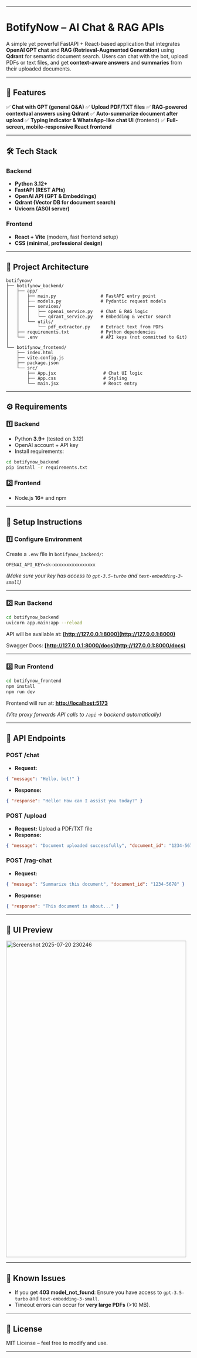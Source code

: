 
---

# **BotifyNow – AI Chat & RAG APIs**


A simple yet powerful FastAPI + React-based application that integrates **OpenAI GPT chat** and **RAG (Retrieval-Augmented Generation)** using **Qdrant** for semantic document search. Users can chat with the bot, upload PDFs or text files, and get **context-aware answers** and **summaries** from their uploaded documents.

---

## **📌 Features**

✅ **Chat with GPT (general Q\&A)**
✅ **Upload PDF/TXT files**
✅ **RAG-powered contextual answers using Qdrant**
✅ **Auto-summarize document after upload**
✅ **Typing indicator & WhatsApp-like chat UI** (frontend)
✅ **Full-screen, mobile-responsive React frontend**

---

## **🛠 Tech Stack**

### **Backend**

* **Python 3.12+**
* **FastAPI (REST APIs)**
* **OpenAI API (GPT & Embeddings)**
* **Qdrant (Vector DB for document search)**
* **Uvicorn (ASGI server)**

### **Frontend**

* **React + Vite** (modern, fast frontend setup)
* **CSS (minimal, professional design)**

---

## **📂 Project Architecture**

```
botifynow/
├── botifynow_backend/
│   ├── app/
│   │   ├── main.py                 # FastAPI entry point
│   │   ├── models.py               # Pydantic request models
│   │   ├── services/
│   │   │   ├── openai_service.py   # Chat & RAG logic
│   │   │   └── qdrant_service.py   # Embedding & vector search
│   │   └── utils/
│   │       └── pdf_extractor.py    # Extract text from PDFs
│   ├── requirements.txt            # Python dependencies
│   └── .env                        # API keys (not committed to Git)
│
└── botifynow_frontend/
    ├── index.html
    ├── vite.config.js
    ├── package.json
    └── src/
        ├── App.jsx                  # Chat UI logic
        ├── App.css                  # Styling
        └── main.jsx                 # React entry
```

---

## **⚙ Requirements**

### **1️⃣ Backend**

* Python **3.9+** (tested on 3.12)
* OpenAI account + API key
* Install requirements:

```bash
cd botifynow_backend
pip install -r requirements.txt
```

### **2️⃣ Frontend**

* Node.js **16+** and npm

---

## **🚀 Setup Instructions**

### **1️⃣ Configure Environment**

Create a `.env` file in `botifynow_backend/`:

```
OPENAI_API_KEY=sk-xxxxxxxxxxxxxxxx
```

*(Make sure your key has access to `gpt-3.5-turbo` and `text-embedding-3-small`)*

---

### **2️⃣ Run Backend**

```bash
cd botifynow_backend
uvicorn app.main:app --reload
```

API will be available at:
**[http://127.0.0.1:8000](http://127.0.0.1:8000)**

Swagger Docs: **[http://127.0.0.1:8000/docs](http://127.0.0.1:8000/docs)**

---

### **3️⃣ Run Frontend**

```bash
cd botifynow_frontend
npm install
npm run dev
```

Frontend will run at:
**[http://localhost:5173](http://localhost:5173)**

*(Vite proxy forwards API calls to `/api` → backend automatically)*

---

## **🔗 API Endpoints**

### **POST /chat**

* **Request:**

```json
{ "message": "Hello, bot!" }
```

* **Response:**

```json
{ "response": "Hello! How can I assist you today?" }
```

### **POST /upload**

* **Request:** Upload a PDF/TXT file
* **Response:**

```json
{ "message": "Document uploaded successfully", "document_id": "1234-5678" }
```

### **POST /rag-chat**

* **Request:**

```json
{ "message": "Summarize this document", "document_id": "1234-5678" }
```

* **Response:**

```json
{ "response": "This document is about..." }
```

---

## **📸 UI Preview**

<img width="491" height="862" alt="Screenshot 2025-07-20 230246" src="https://github.com/user-attachments/assets/55b5e724-bcc8-4a27-8235-999b985824d4" />


---

## **🧩 Known Issues**

* If you get **403 model\_not\_found**: Ensure you have access to `gpt-3.5-turbo` and `text-embedding-3-small`.
* Timeout errors can occur for **very large PDFs** (>10 MB).

---

## **📜 License**

MIT License – feel free to modify and use.

---
